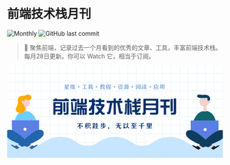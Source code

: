 # 前端技术栈月刊

![Monthly](https://img.shields.io/badge/Monthly-%2320-brightgreen?style=flat-square)
![GitHub last commit](https://img.shields.io/github/last-commit/xiaoluoboding/monthly?style=flat-square)

> 📖 聚焦前端，记录过去一个月看到的优秀的文章、工具，丰富前端技术栈。每月28日更新。你可以 Watch 它，相当于订阅。

![brand-logo](./docs/.vuepress/public/images/banner-x.png)

